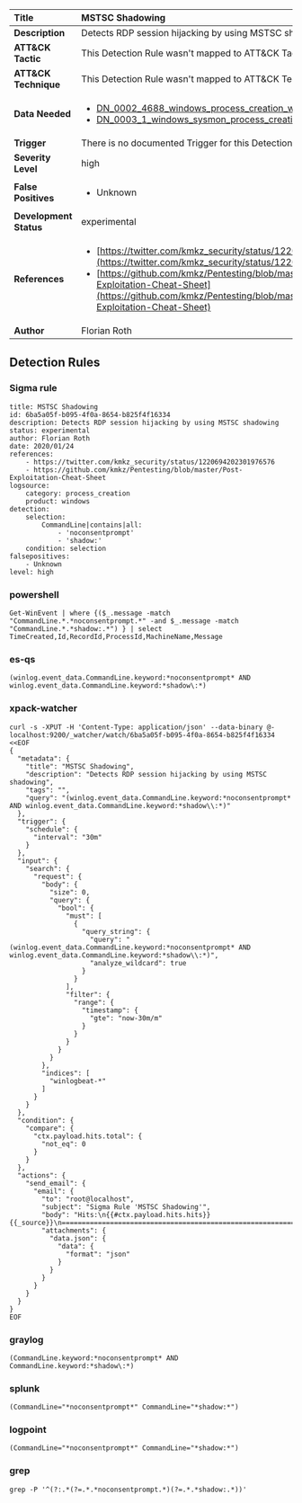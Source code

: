 | Title                    | MSTSC Shadowing       |
|:-------------------------|:------------------|
| **Description**          | Detects RDP session hijacking by using MSTSC shadowing |
| **ATT&amp;CK Tactic**    |   This Detection Rule wasn't mapped to ATT&amp;CK Tactic yet  |
| **ATT&amp;CK Technique** |  This Detection Rule wasn't mapped to ATT&amp;CK Technique yet  |
| **Data Needed**          | <ul><li>[DN_0002_4688_windows_process_creation_with_commandline](../Data_Needed/DN_0002_4688_windows_process_creation_with_commandline.md)</li><li>[DN_0003_1_windows_sysmon_process_creation](../Data_Needed/DN_0003_1_windows_sysmon_process_creation.md)</li></ul>  |
| **Trigger**              |  There is no documented Trigger for this Detection Rule yet  |
| **Severity Level**       | high |
| **False Positives**      | <ul><li>Unknown</li></ul>  |
| **Development Status**   | experimental |
| **References**           | <ul><li>[https://twitter.com/kmkz_security/status/1220694202301976576](https://twitter.com/kmkz_security/status/1220694202301976576)</li><li>[https://github.com/kmkz/Pentesting/blob/master/Post-Exploitation-Cheat-Sheet](https://github.com/kmkz/Pentesting/blob/master/Post-Exploitation-Cheat-Sheet)</li></ul>  |
| **Author**               | Florian Roth |


## Detection Rules

### Sigma rule

```
title: MSTSC Shadowing
id: 6ba5a05f-b095-4f0a-8654-b825f4f16334
description: Detects RDP session hijacking by using MSTSC shadowing
status: experimental
author: Florian Roth
date: 2020/01/24
references:
    - https://twitter.com/kmkz_security/status/1220694202301976576
    - https://github.com/kmkz/Pentesting/blob/master/Post-Exploitation-Cheat-Sheet
logsource:
    category: process_creation
    product: windows
detection:
    selection:
        CommandLine|contains|all: 
            - 'noconsentprompt'
            - 'shadow:'
    condition: selection
falsepositives:
    - Unknown
level: high

```





### powershell
    
```
Get-WinEvent | where {($_.message -match "CommandLine.*.*noconsentprompt.*" -and $_.message -match "CommandLine.*.*shadow:.*") } | select TimeCreated,Id,RecordId,ProcessId,MachineName,Message
```


### es-qs
    
```
(winlog.event_data.CommandLine.keyword:*noconsentprompt* AND winlog.event_data.CommandLine.keyword:*shadow\:*)
```


### xpack-watcher
    
```
curl -s -XPUT -H 'Content-Type: application/json' --data-binary @- localhost:9200/_watcher/watch/6ba5a05f-b095-4f0a-8654-b825f4f16334 <<EOF
{
  "metadata": {
    "title": "MSTSC Shadowing",
    "description": "Detects RDP session hijacking by using MSTSC shadowing",
    "tags": "",
    "query": "(winlog.event_data.CommandLine.keyword:*noconsentprompt* AND winlog.event_data.CommandLine.keyword:*shadow\\:*)"
  },
  "trigger": {
    "schedule": {
      "interval": "30m"
    }
  },
  "input": {
    "search": {
      "request": {
        "body": {
          "size": 0,
          "query": {
            "bool": {
              "must": [
                {
                  "query_string": {
                    "query": "(winlog.event_data.CommandLine.keyword:*noconsentprompt* AND winlog.event_data.CommandLine.keyword:*shadow\\:*)",
                    "analyze_wildcard": true
                  }
                }
              ],
              "filter": {
                "range": {
                  "timestamp": {
                    "gte": "now-30m/m"
                  }
                }
              }
            }
          }
        },
        "indices": [
          "winlogbeat-*"
        ]
      }
    }
  },
  "condition": {
    "compare": {
      "ctx.payload.hits.total": {
        "not_eq": 0
      }
    }
  },
  "actions": {
    "send_email": {
      "email": {
        "to": "root@localhost",
        "subject": "Sigma Rule 'MSTSC Shadowing'",
        "body": "Hits:\n{{#ctx.payload.hits.hits}}{{_source}}\n================================================================================\n{{/ctx.payload.hits.hits}}",
        "attachments": {
          "data.json": {
            "data": {
              "format": "json"
            }
          }
        }
      }
    }
  }
}
EOF

```


### graylog
    
```
(CommandLine.keyword:*noconsentprompt* AND CommandLine.keyword:*shadow\:*)
```


### splunk
    
```
(CommandLine="*noconsentprompt*" CommandLine="*shadow:*")
```


### logpoint
    
```
(CommandLine="*noconsentprompt*" CommandLine="*shadow:*")
```


### grep
    
```
grep -P '^(?:.*(?=.*.*noconsentprompt.*)(?=.*.*shadow:.*))'
```




